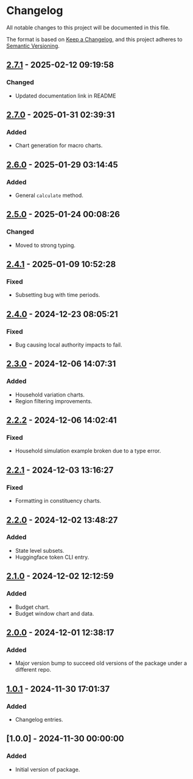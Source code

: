 # Changelog

All notable changes to this project will be documented in this file.

The format is based on [Keep a Changelog](https://keepachangelog.com/en/1.0.0/), 
and this project adheres to [Semantic Versioning](https://semver.org/spec/v2.0.0.html).

## [2.7.1] - 2025-02-12 09:19:58

### Changed

- Updated documentation link in README

## [2.7.0] - 2025-01-31 02:39:31

### Added

- Chart generation for macro charts.

## [2.6.0] - 2025-01-29 03:14:45

### Added

- General `calculate` method.

## [2.5.0] - 2025-01-24 00:08:26

### Changed

- Moved to strong typing.

## [2.4.1] - 2025-01-09 10:52:28

### Fixed

- Subsetting bug with time periods.

## [2.4.0] - 2024-12-23 08:05:21

### Fixed

- Bug causing local authority impacts to fail.

## [2.3.0] - 2024-12-06 14:07:31

### Added

- Household variation charts.
- Region filtering improvements.

## [2.2.2] - 2024-12-06 14:02:41

### Fixed

- Household simulation example broken due to a type error.

## [2.2.1] - 2024-12-03 13:16:27

### Fixed

- Formatting in constituency charts.

## [2.2.0] - 2024-12-02 13:48:27

### Added

- State level subsets.
- Huggingface token CLI entry.

## [2.1.0] - 2024-12-02 12:12:59

### Added

- Budget chart.
- Budget window chart and data.

## [2.0.0] - 2024-12-01 12:38:17

### Added

- Major version bump to succeed old versions of the package under a different repo.

## [1.0.1] - 2024-11-30 17:01:37

### Added

- Changelog entries.

## [1.0.0] - 2024-11-30 00:00:00

### Added

- Initial version of package.



[2.7.1]: https://github.com/PolicyEngine/policyengine.py/compare/2.7.0...2.7.1
[2.7.0]: https://github.com/PolicyEngine/policyengine.py/compare/2.6.0...2.7.0
[2.6.0]: https://github.com/PolicyEngine/policyengine.py/compare/2.5.0...2.6.0
[2.5.0]: https://github.com/PolicyEngine/policyengine.py/compare/2.4.1...2.5.0
[2.4.1]: https://github.com/PolicyEngine/policyengine.py/compare/2.4.0...2.4.1
[2.4.0]: https://github.com/PolicyEngine/policyengine.py/compare/2.3.0...2.4.0
[2.3.0]: https://github.com/PolicyEngine/policyengine.py/compare/2.2.2...2.3.0
[2.2.2]: https://github.com/PolicyEngine/policyengine.py/compare/2.2.1...2.2.2
[2.2.1]: https://github.com/PolicyEngine/policyengine.py/compare/2.2.0...2.2.1
[2.2.0]: https://github.com/PolicyEngine/policyengine.py/compare/2.1.0...2.2.0
[2.1.0]: https://github.com/PolicyEngine/policyengine.py/compare/2.0.0...2.1.0
[2.0.0]: https://github.com/PolicyEngine/policyengine.py/compare/1.0.1...2.0.0
[1.0.1]: https://github.com/PolicyEngine/policyengine.py/compare/1.0.0...1.0.1
